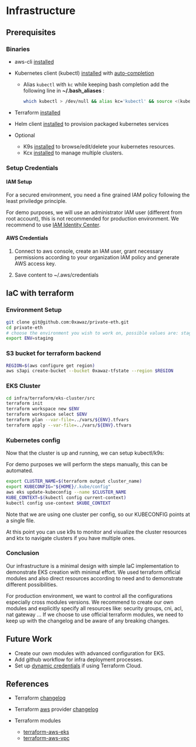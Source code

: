 # Infrastructure

## Prerequisites

### Binaries

* aws-cli [installed](https://docs.aws.amazon.com/rekognition/latest/dg/setup-awscli-sdk.html)
* Kubernetes client (kubectl) [installed](https://kubernetes.io/docs/tasks/tools/install-kubectl/#install-kubectl) with [auto-completion](https://kubernetes.io/docs/reference/kubectl/cheatsheet/#kubectl-autocomplete)
  * Alias ``kubectl`` with ``kc`` while keeping bash completion add the following line in **~/.bash_aliases** :

    ```sh
    which kubectl > /dev/null && alias kc='kubectl' && source <(kubectl completion bash) && complete -F __start_kubectl kc
    ```
* Terraform [installed](https://developer.hashicorp.com/terraform/tutorials/aws-get-started/install-cli)
* Helm client [installed](https://docs.helm.sh/using_helm/#installing-helm) to provision packaged kubernetes services

* Optional
  * K9s [installed](https://k9scli.io/topics/install) to browse/edit/delete your kubernetes resources.
  * Kcx [installed](https://github.com/ahmetb/kubectx) to manage multiple clusters.


### Setup Credentials

#### IAM Setup

For a secured environment, you need a fine grained IAM policy following the least priviledge principle.

For demo purposes, we will use an administrator IAM user (different from root account), this is not recommended for production environment. We recommend to use [IAM Identity Center](https://docs.aws.amazon.com/singlesignon/latest/userguide/what-is.html).

#### AWS Credentials

1. Connect to aws console, create an IAM user, grant necessary permissions according to your organization IAM policy and generate AWS access key.

2. Save content to ~/.aws/credentials

## IaC with terraform

### Environment Setup

```sh
git clone git@github.com:0xawaz/private-eth.git
cd private-eth
# choose the environment you wish to work on, possible values are: staging|prod
export ENV=staging
```

### S3 bucket for terraform backend

```bash
REGION=$(aws configure get region)
aws s3api create-bucket --bucket 0xawaz-tfstate --region $REGION
```

### EKS Cluster

```sh
cd infra/terraform/eks-cluster/src
terraform init
terraform workspace new $ENV
terraform workspace select $ENV
terraform plan --var-file=../vars/${ENV}.tfvars
terraform apply --var-file=../vars/${ENV}.tfvars
```

### Kubernetes config

Now that the cluster is up and running, we can setup kubectl/k9s:

For demo purposes we will perform the steps manually, this can be automated.

```bash
export CLUSTER_NAME=$(terraform output cluster_name)
export KUBECONFIG="${HOME}/.kube/config"
aws eks update-kubeconfig --name $CLUSTER_NAME
KUBE_CONTEXT=$(kubectl config current-context)
kubectl config use-context $KUBE_CONTEXT
```

Note that we are using one cluster per config, so our KUBECONFIG points at a single file.

At this point you can use k9s to monitor and visualize the cluster resources and ktx to navigate clusters if you have multiple ones.

### Conclusion

Our infrastructure is a minimal design with simple IaC implementation to demonstrate EKS creation with minimal effort. We used terraform official modules and also direct resources according to need and to demonstrate different possibilities. 

For production environment, we want to control all the configurations especially cross modules versions. We recommend to create our own modules and explicitly specify all resources like: security groups, cni, acl, nat gateway ...
If we choose to use official terraform modules, we need to keep up with the changelog and be aware of any breaking changes.

## Future Work

  * Create our own modules with advanced configuration for EKS.
  * Add github workflow for infra deployment processes.
  * Set up [dynamic credentials](https://aws.amazon.com/blogs/apn/simplify-and-secure-terraform-workflows-on-aws-with-dynamic-provider-credentials/) if using Terraform Cloud.

## References

* Terraform [changelog](https://github.com/hashicorp/terraform/blob/master/CHANGELOG.md)
* Terraform [aws](https://registry.terraform.io/providers/hashicorp/aws/latest) provider [changelog](https://github.com/hashicorp/terraform-provider-aws/blob/master/CHANGELOG.md)

* Terraform modules
  * [terraform-aws-eks](https://registry.terraform.io/modules/terraform-aws-modules/eks/aws/latest)
  * [terraform-aws-vpc](https://registry.terraform.io/modules/terraform-aws-modules/vpc/aws/latest)
